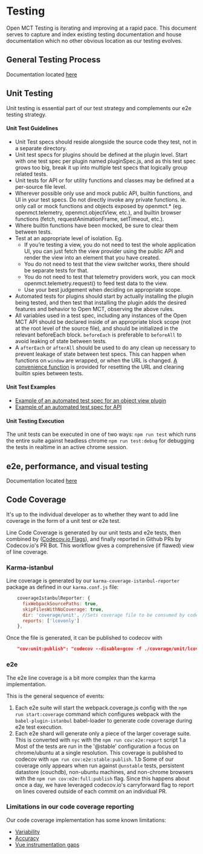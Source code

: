 # Testing
Open MCT Testing is iterating and improving at a rapid pace. This document serves to capture and index existing testing documentation and house documentation which no other obvious location as our testing evolves.

## General Testing Process
Documentation located [here](./docs/src/process/testing/plan.md)

## Unit Testing
Unit testing is essential part of our test strategy and complements our e2e testing strategy.

#### Unit Test Guidelines
* Unit Test specs should reside alongside the source code they test, not in a separate directory.
* Unit test specs for plugins should be defined at the plugin level. Start with one test spec per plugin named pluginSpec.js, and as this test spec grows too big, break it up into multiple test specs that logically group related tests.
* Unit tests for API or for utility functions and classes may be defined at a per-source file level.
* Wherever possible only use and mock public API, builtin functions, and UI in your test specs. Do not directly invoke any private functions. ie. only call or mock functions and objects exposed by openmct.* (eg. openmct.telemetry, openmct.objectView, etc.), and builtin browser functions (fetch, requestAnimationFrame, setTimeout, etc.).
* Where builtin functions have been mocked, be sure to clear them between tests.
* Test at an appropriate level of isolation. Eg. 
    * If you’re testing a view, you do not need to test the whole application UI, you can just fetch the view provider using the public API and render the view into an element that you have created. 
    * You do not need to test that the view switcher works, there should be separate tests for that. 
    * You do not need to test that telemetry providers work, you can mock openmct.telemetry.request() to feed test data to the view.
    * Use your best judgement when deciding on appropriate scope.
* Automated tests for plugins should start by actually installing the plugin being tested, and then test that installing the plugin adds the desired features and behavior to Open MCT, observing the above rules.
* All variables used in a test spec, including any instances of the Open MCT API should be declared inside of an appropriate block scope (not at the root level of the source file), and should be initialized in the relevant beforeEach block. `beforeEach` is preferable to `beforeAll` to avoid leaking of state between tests.
* A `afterEach` or `afterAll` should be used to do any clean up necessary to prevent leakage of state between test specs. This can happen when functions on `window` are wrapped, or when the URL is changed. [A convenience function](https://github.com/nasa/openmct/blob/master/src/utils/testing.js#L59) is provided for resetting the URL and clearing builtin spies between tests.

#### Unit Test Examples
* [Example of an automated test spec for an object view plugin](https://github.com/nasa/openmct/blob/master/src/plugins/telemetryTable/pluginSpec.js)
* [Example of an automated test spec for API](https://github.com/nasa/openmct/blob/master/src/api/time/TimeAPISpec.js)

#### Unit Testing Execution

The unit tests can be executed in one of two ways:
`npm run test` which runs the entire suite against headless chrome
`npm run test:debug` for debugging the tests in realtime in an active chrome session.

## e2e, performance, and visual testing
Documentation located [here](./e2e/README.md)

## Code Coverage

It's up to the individual developer as to whether they want to add line coverage in the form of a unit test or e2e test.

Line Code Coverage is generated by our unit tests and e2e tests, then combined by ([Codecov.io Flags](https://docs.codecov.com/docs/flags)), and finally reported in Github PRs by Codecov.io's PR Bot. This workflow gives a comprehensive (if flawed) view of line coverage.

### Karma-istanbul

Line coverage is generated by our `karma-coverage-istanbul-reporter` package as defined in our `karma.conf.js` file:

```js
    coverageIstanbulReporter: {
      fixWebpackSourcePaths: true,
      skipFilesWithNoCoverage: true,
      dir: 'coverage/unit', //Sets coverage file to be consumed by codecov.io
      reports: ['lcovonly']
    },
```

Once the file is generated, it can be published to codecov with

```json
    "cov:unit:publish": "codecov --disable=gcov -f ./coverage/unit/lcov.info -F unit",
```

### e2e

The e2e line coverage is a bit more complex than the karma implementation. 

This is the general sequence of events:
1. Each e2e suite will start the webpack.coverage.js config with the `npm run start:coverage` command which configures webpack with the `babel-plugin-istanbul` babel-loader to generate code coverage during e2e test execution.
1. Each e2e shard will generate only a piece of the larger coverage suite. This is converted with `nyc` with the `npm run cov:e2e:report` script
1.a Most of the tests are run in the '@stable' configuration a focus on chrome/ubuntu at a single resolution. This coverage is published to codecov with `npm run cov:e2e:stable:publish`.
1.b Some of our coverage only appears when run against `@unstable` tests, persistent datastore (couchdb), non-ubuntu machines, and non-chrome browsers with the `npm run cov:e2e:full:publish` flag. Since this happens about once a day, we have leveraged codecov.io's carryforward flag to report on lines covered outside of each commit on an individual PR.

### Limitations in our code coverage reporting

Our code coverage implementation has some known limitations:
- [Variability](https://github.com/nasa/openmct/issues/5811)
- [Accuracy](https://github.com/nasa/openmct/issues/7015)
- [Vue instrumentation gaps](https://github.com/nasa/openmct/issues/4973)
